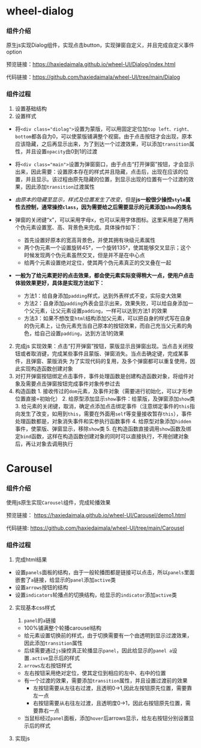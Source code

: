 # wheel-dialog
### 组件介绍
原生js实现Dialog组件，实现点击button，实现弹窗自定义，并且完成自定义事件option

预览链接：https://haxiedaimala.github.io/wheel-UI/Dialog/index.html

代码链接：https://github.com/haxiedaimala/wheel-UI/tree/main/Dialog

### 组件过程
1. 设置基础结构
2. 设置样式
  - 将`<div class="diolag">`设置为蒙版，可以用固定定位加`top left、right、bottom`都各自为0，可以使蒙版铺满整个视窗。由于点击按钮才会出现，原本应该隐藏，之后再显示出来，为了到达一个过渡效果，可以添加`transition`属性，并且设置`opacity`由0到1的过渡
  - 将`<div class="main">`设置为弹窗窗口，由于点击“打开弹窗”按钮，才会显示出来，因此需要：设置原本存在的样式并且隐藏，点击后，出现在应该的位置，并且显示。该过程由原先隐藏的位置，到显示出现的位置有一个过渡的效果，因此添加`transition`过渡属性
  - *由原本的隐藏至显示，样式及位置发生了改变*，但是**js一般很少操控`style`属性去控制，通常操控`class`，因为需要给之后需要显示的元素添加`show`的类名**
  - 弹窗的关闭键“x”，可以采用字母x，也可以采用字体图标。这里采用是了用两个伪元素设置宽、高、背景色来完成。具体操作如下：
    - 首先设置好原本的宽高背景色，并使其拥有块级元素属性
    - 两个伪元素一个设置旋转45°，一个旋转135°，使其能够交叉显示；这个时候发现两个伪元素虽然交叉，但是并不是在中心点
    - 给两个元素设置绝对定位，使其两个伪元素真正的交叉叠在一起

  - **一般为了给元素更好的点击效果，都会使元素实际变得稍大一点，使用户点击体验效果更好，具体是实现方法如下：**
    - 方法1：给自身添加`padding`样式，达到外表样式不变，实际变大效果
    - 方法2：自身添加`padding`外表会显示出来，效果失败，可以给自身添加一个父元素，让父元素设置`padding`，一样可以达到方法1 的效果
    - 方法3：如果不想改变`html`结构添加父元素，可以把自身的样式写在自身的伪元素上，让伪元素充当自己原本的按钮效果，而自己充当父元素的角色，给自己设置`padding`，达到方法1的效果
  
2. 完成js
实现效果：点击“打开弹窗”按钮，蒙版显示且弹窗出现。当点击关闭按钮或者取消键，完成某些事件且蒙版、弹窗消失。当点击确定键，完成某事件，且弹窗、蒙版消失
为了实现代码的复用，及多个弹窗都可以重复使用，因此实现构造函数创建对象
  1. 对打开弹窗按钮绑定点击事件，事件处理函数是创建构造函数对象，将组件对象及需要点击弹窗按钮完成事件对象传参过去
  2. 构造函数
    1. 接收传过的`dom`元素，及事件对象（需要进行初始化，可以才形参位置直接=初始化）
    2. 给原型添加显示`show`事件：给蒙版，及弹窗添加`show`类
    3. 给元素的关闭键，取消，确定点添加点击绑定事件（注意绑定事件的`this`指向发生了改变，如用到`this`，需要在外面用`self`等变量接收暂存`this`），事件处理函数都是，对象消失事件和实参执行函数事件
    4. 给原型对象添加`hidden`事件，使蒙版、弹窗显示，移除`show`类
    5. 在构造函数直接调用`show`函数及绑定`bind`函数，这样在构造函数创建对象的同时可以直接执行，不用创建对象后，再让对象去调用执行


# Carousel
### 组件介绍
使用js原生实现`Carousel`组件，完成轮播效果

预览链接：
https://haxiedaimala.github.io/wheel-UI/Carousel/demo1.html

代码链接:
https://github.com/haxiedaimala/wheel-UI/tree/main/Carousel

### 组件过程
1. 完成html结果
  - 设置`panels`面板的结构，由于一般轮播图都是链接可以点击，所以`panels`里面嵌套了`a`链接，给显示的`panel`添加`active`类
  - 设置`arrows`按钮的结构
  - 设置`indicators`轮播点的切换结构，给显示的`indicator`添加`active`类
  
2. 实现基本css样式
    1. `panel`的`a`链接
      - 100%铺满整个轮播carousel结构
      - 给元素设置切换前的样式，由于切换需要有一个由透明到显示过渡效果，因此添加`transition`属性
      - 后续需要通过`js`操控真正轮播显示`panel`，因此给显示的`panel a`设置`.active`显示后的样式
      
    2. `arrows`左右按钮样式
      - 左右按钮采用绝对定位，使其定位到相应的左中、右中的位置
      - 有一个过渡的效果，需要添加`transition`属性，并且设置过渡前的效果
        - 左按钮需要从左往右过渡，且透明0->1,因此左按钮原先位置，需要靠左一点
        - 右按钮需要从右往左过渡，且透明度0->1，因此右按钮原先位置，需要靠右一点
      - 当鼠标经过`panel`面板，添加`hover`后arrows显示，给左右按钮分别设置显示后的样式

3. 实现js
